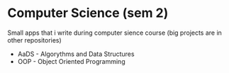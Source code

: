 # Computer Science (sem 2)
Small apps that i write during computer sience course (big projects are in other repositories)

* AaDS - Algorythms and Data Structures
* OOP - Object Oriented Programming
